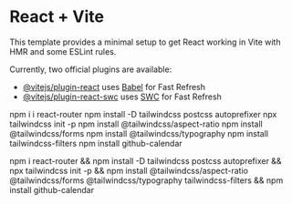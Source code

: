 # React + Vite

This template provides a minimal setup to get React working in Vite with HMR and some ESLint rules.

Currently, two official plugins are available:

- [@vitejs/plugin-react](https://github.com/vitejs/vite-plugin-react/blob/main/packages/plugin-react/README.md) uses [Babel](https://babeljs.io/) for Fast Refresh
- [@vitejs/plugin-react-swc](https://github.com/vitejs/vite-plugin-react-swc) uses [SWC](https://swc.rs/) for Fast Refresh


npm i
 i react-router
 npm install -D tailwindcss postcss autoprefixer
npx tailwindcss init -p
npm install @tailwindcss/aspect-ratio
npm install @tailwindcss/forms
npm install @tailwindcss/typography
npm install tailwindcss-filters
npm install github-calendar


npm i react-router && npm install -D tailwindcss postcss autoprefixer && npx tailwindcss init -p && npm install @tailwindcss/aspect-ratio @tailwindcss/forms @tailwindcss/typography tailwindcss-filters && npm install github-calendar
